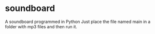 # soundboard
A soundboard programmed in Python
Just place the file named main in a folder with mp3 files and then run it.

